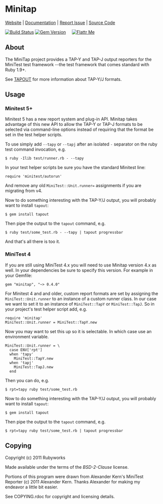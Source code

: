 # Minitap

[Website](http://rubyworks.github.com/minitap) |
[Documentation](http://rubydoc.info/gems/minitap/frames) |
[Report Issue](http://github.com/rubyworks/minitap/issues) |
[Source Code](http://github.com/rubyworks/minitap)

[![Build Status](https://travis-ci.org/rubyworks/minitap.png)](https://travis-ci.org/rubyworks/minitap)
[![Gem Version](https://badge.fury.io/rb/minitap.png)](http://badge.fury.io/rb/minitap) &nbsp; &nbsp;
[![Flattr Me](http://api.flattr.com/button/flattr-badge-large.png)](http://flattr.com/thing/324911/Rubyworks-Ruby-Development-Fund)


## About

The MiniTap project provides a TAP-Y and TAP-J output reporters for
the MiniTest test framework --the test framework that comes standard
with Ruby 1.9+.

See [TAPOUT](http://rubyworks.github.com/tapout) for more information about
TAP-Y/J formats.


## Usage

### Minitest 5+

Minitest 5 has a new report system and plug-in API. Minitap takes advantage
of this new API to allow the TAP-Y or TAP-J formats to be selected via command-line
options instead of requiring that the format be set in the test helper scripts.

To use simply add `--tapy` or `--tapj` after an isolated `-` separator on the
ruby test command invocation, e.g.

    $ ruby -Ilib test/runner.rb - --tapy

In your test helper scripts be sure you have the standard Minitest line:

    require 'minitest/autorun'

And remove any old `MiniTest::Unit.runner=` assignments if you are migrating 
from v4.

Now to do something interesting with the TAP-Y/J output, you will probably want
to install `tapout`:

    $ gem install tapout

Then pipe the output to the `tapout` command, e.g.

    $ ruby test/some_test.rb - --tapy | tapout progressbar

And that's all there is too it.


### MiniTest 4

If you are still using MiniTest 4.x you will need to use Minitap version 4.x
as well. In your dependencies be sure to specify this version. For example in 
your Gemfile:

    gem "minitap", "~> 0.4.0"

For Minitest 4 and and older, custom report formats are set by assigning
the `MiniTest::Unit.runner` to an instance of a custom runner class. 
In our case we want to set it to an instance of `MiniTest::TapY` or `MiniTest::TapJ`.
So in your project's test helper script add, e.g.

    require 'minitap'
    MiniTest::Unit.runner = MiniTest::TapY.new

Now you may want to set this up so it is selectable. In which case use an
environment variable.

    MiniTest::Unit.runner = \
      case ENV['rpt']
      when 'tapy'
        MiniTest::TapY.new
      when 'tapj'
        MiniTest::TapJ.new
      end

Then you can do, e.g.

    $ rpt=tapy ruby test/some_test.rb

Now to do something interesting with the TAP-Y/J output, you will probably want
to install `tapout`:

    $ gem install tapout

Then pipe the output to the `tapout` command, e.g.

    $ rpt=tapy ruby test/some_test.rb | tapout progressbar


## Copying

Copyright (c) 2011 Rubyworks

Made available under the terms of the *BSD-2-Clause* license.

Portions of this program were drawn from Alexander Kern's
MiniTest Reporter (c) 2011 Alexander Kern. Thanks Alexander
for making my endeavor a little bit easier.

See COPYING.rdoc for copyright and licensing details.

